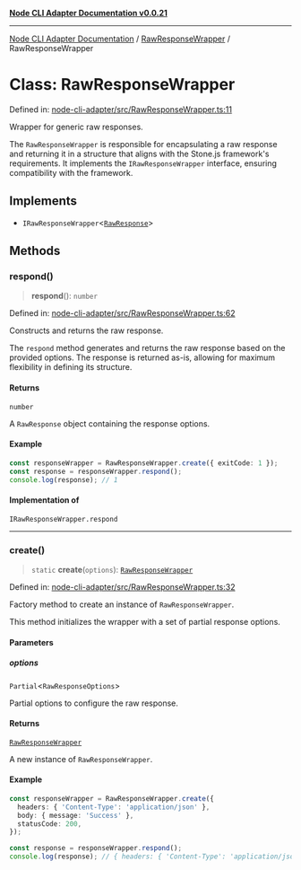 [**Node CLI Adapter Documentation v0.0.21**](../../README.md)

***

[Node CLI Adapter Documentation](../../modules.md) / [RawResponseWrapper](../README.md) / RawResponseWrapper

# Class: RawResponseWrapper

Defined in: [node-cli-adapter/src/RawResponseWrapper.ts:11](https://github.com/stonemjs/node-cli-adapter/blob/864b503e06a40512b872ced9446e09ca39f76729/src/RawResponseWrapper.ts#L11)

Wrapper for generic raw responses.

The `RawResponseWrapper` is responsible for encapsulating a raw response
and returning it in a structure that aligns with the Stone.js framework's requirements.
It implements the `IRawResponseWrapper` interface, ensuring compatibility with the framework.

## Implements

- `IRawResponseWrapper`\<[`RawResponse`](../../declarations/type-aliases/RawResponse.md)\>

## Methods

### respond()

> **respond**(): `number`

Defined in: [node-cli-adapter/src/RawResponseWrapper.ts:62](https://github.com/stonemjs/node-cli-adapter/blob/864b503e06a40512b872ced9446e09ca39f76729/src/RawResponseWrapper.ts#L62)

Constructs and returns the raw response.

The `respond` method generates and returns the raw response based on
the provided options. The response is returned as-is, allowing for
maximum flexibility in defining its structure.

#### Returns

`number`

A `RawResponse` object containing the response options.

#### Example

```typescript
const responseWrapper = RawResponseWrapper.create({ exitCode: 1 });
const response = responseWrapper.respond();
console.log(response); // 1
```

#### Implementation of

`IRawResponseWrapper.respond`

***

### create()

> `static` **create**(`options`): [`RawResponseWrapper`](RawResponseWrapper.md)

Defined in: [node-cli-adapter/src/RawResponseWrapper.ts:32](https://github.com/stonemjs/node-cli-adapter/blob/864b503e06a40512b872ced9446e09ca39f76729/src/RawResponseWrapper.ts#L32)

Factory method to create an instance of `RawResponseWrapper`.

This method initializes the wrapper with a set of partial response options.

#### Parameters

##### options

`Partial`\<`RawResponseOptions`\>

Partial options to configure the raw response.

#### Returns

[`RawResponseWrapper`](RawResponseWrapper.md)

A new instance of `RawResponseWrapper`.

#### Example

```typescript
const responseWrapper = RawResponseWrapper.create({
  headers: { 'Content-Type': 'application/json' },
  body: { message: 'Success' },
  statusCode: 200,
});

const response = responseWrapper.respond();
console.log(response); // { headers: { 'Content-Type': 'application/json' }, body: { message: 'Success' }, statusCode: 200 }
```

